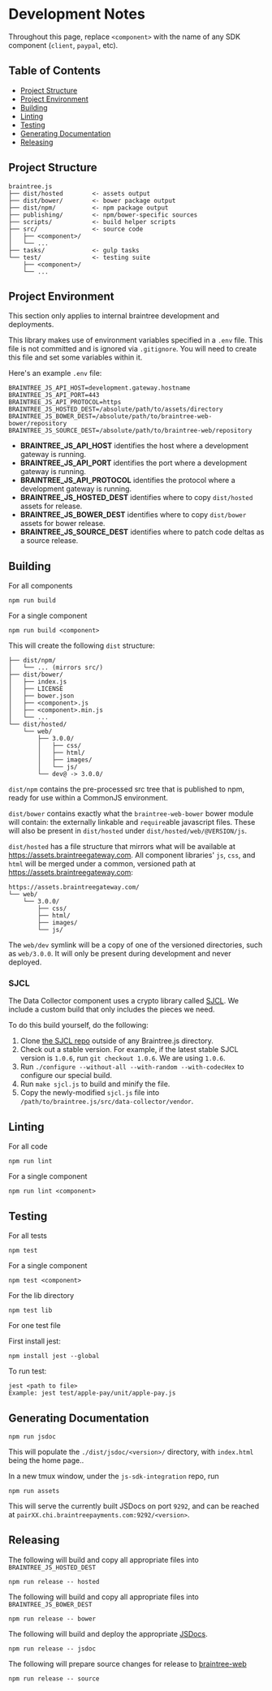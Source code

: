# Development Notes

Throughout this page, replace `<component>` with the name of any SDK component (`client`, `paypal`, etc).

## Table of Contents

- [Project Structure](#project-structure)
- [Project Environment](#project-environment)
- [Building](#building)
- [Linting](#linting)
- [Testing](#testing)
- [Generating Documentation](#generating-documentation)
- [Releasing](#releasing)

## Project Structure

```
braintree.js
├── dist/hosted        <- assets output
├── dist/bower/        <- bower package output
├── dist/npm/          <- npm package output
├── publishing/        <- npm/bower-specific sources
├── scripts/           <- build helper scripts
├── src/               <- source code
│   ├── <component>/
│   └── ...
├── tasks/             <- gulp tasks
└── test/              <- testing suite
    ├── <component>/
    └── ...
```

## Project Environment

This section only applies to internal braintree development and deployments.

This library makes use of environment variables specified in a `.env` file. This file is not committed and is ignored via `.gitignore`. You will need to create this file and set some variables within it.

Here's an example `.env` file:

```
BRAINTREE_JS_API_HOST=development.gateway.hostname
BRAINTREE_JS_API_PORT=443
BRAINTREE_JS_API_PROTOCOL=https
BRAINTREE_JS_HOSTED_DEST=/absolute/path/to/assets/directory
BRAINTREE_JS_BOWER_DEST=/absolute/path/to/braintree-web-bower/repository
BRAINTREE_JS_SOURCE_DEST=/absolute/path/to/braintree-web/repository
```

- **BRAINTREE_JS_API_HOST** identifies the host where a development gateway is running.
- **BRAINTREE_JS_API_PORT** identifies the port where a development gateway is running.
- **BRAINTREE_JS_API_PROTOCOL** identifies the protocol where a development gateway is running.
- **BRAINTREE_JS_HOSTED_DEST** identifies where to copy `dist/hosted` assets for release.
- **BRAINTREE_JS_BOWER_DEST** identifies where to copy `dist/bower` assets for bower release.
- **BRAINTREE_JS_SOURCE_DEST** identifies where to patch code deltas as a source release.

## Building

For all components

```
npm run build
```

For a single component

```
npm run build <component>
```

This will create the following `dist` structure:

```
├── dist/npm/
│   └── ... (mirrors src/)
├── dist/bower/
│   ├── index.js
│   ├── LICENSE
│   ├── bower.json
│   ├── <component>.js
│   ├── <component>.min.js
│   └── ...
└── dist/hosted/
    └── web/
        ├── 3.0.0/
        │   ├── css/
        │   ├── html/
        │   ├── images/
        │   └── js/
        └── dev@ -> 3.0.0/
```

`dist/npm` contains the pre-processed src tree that is published to npm, ready for use within a CommonJS environment.

`dist/bower` contains exactly what the `braintree-web-bower` bower module will contain: the externally linkable and `require`able javascript files. These will also be present in `dist/hosted` under `dist/hosted/web/@VERSION/js`.

`dist/hosted` has a file structure that mirrors what will be available at https://assets.braintreegateway.com. All component libraries' `js`, `css`, and `html` will be merged under a common, versioned path at https://assets.braintreegateway.com:

```
https://assets.braintreegateway.com/
└── web/
    └── 3.0.0/
        ├── css/
        ├── html/
        ├── images/
        └── js/
```

The `web/dev` symlink will be a copy of one of the versioned directories, such as `web/3.0.0`. It will only be present during development and never deployed.

### SJCL

The Data Collector component uses a crypto library called [SJCL](https://github.com/bitwiseshiftleft/sjcl). We include a custom build that only includes the pieces we need.

To do this build yourself, do the following:

1. Clone [the SJCL repo](https://github.com/bitwiseshiftleft/sjcl) outside of any Braintree.js directory.
1. Check out a stable version. For example, if the latest stable SJCL version is `1.0.6`, run `git checkout 1.0.6`. We are using `1.0.6`.
1. Run `./configure --without-all --with-random --with-codecHex` to configure our special build.
1. Run `make sjcl.js` to build and minify the file.
1. Copy the newly-modified `sjcl.js` file into `/path/to/braintree.js/src/data-collector/vendor`.

## Linting

For all code

```
npm run lint
```

For a single component

```
npm run lint <component>
```

## Testing

For all tests

```
npm test
```

For a single component

```
npm test <component>
```

For the lib directory

```
npm test lib
```

For one test file

First install jest:

```
npm install jest --global
```

To run test:

```
jest <path to file>
Example: jest test/apple-pay/unit/apple-pay.js
```

## Generating Documentation

```
npm run jsdoc
```

This will populate the `./dist/jsdoc/<version>/` directory, with `index.html` being the home page..

In a new tmux window, under the `js-sdk-integration` repo, run

```
npm run assets
```

This will serve the currently built JSDocs on port `9292`, and can be reached at `pairXX.chi.braintreepayments.com:9292/<version>`.

## Releasing

The following will build and copy all appropriate files into `BRAINTREE_JS_HOSTED_DEST`

```
npm run release -- hosted
```

The following will build and copy all appropriate files into `BRAINTREE_JS_BOWER_DEST`

```
npm run release -- bower
```

The following will build and deploy the appropriate [JSDocs](https://braintree.github.io/braintree-web/).

```
npm run release -- jsdoc
```

The following will prepare source changes for release to [braintree-web](https://github.com/braintree/braintree-web)

```
npm run release -- source
```
